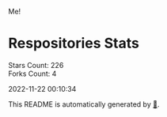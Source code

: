 Me!

# Respositories Stats
Stars Count: 226  
Forks Count: 4

2022-11-22 00:10:34  

This README is automatically generated by [🐰](https://github.com/rnitta/rnitta).
